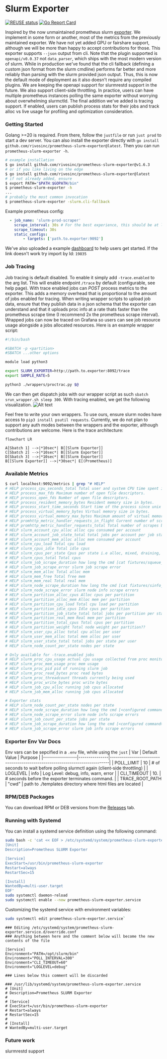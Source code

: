 <!--
SPDX-FileCopyrightText: 2023 Rivos Inc.

SPDX-License-Identifier: Apache-2.0
-->

# Slurm Exporter

[![REUSE status](https://api.reuse.software/badge/github.com/rivosinc/prometheus-slurm-exporter)](https://api.reuse.software/info/github.com/rivosinc/prometheus-slurm-exporter)
[![Go Report Card](https://goreportcard.com/badge/github.com/rivosinc/prometheus-slurm-exporter)](https://goreportcard.com/report/github.com/rivosinc/prometheus-slurm-exporter)

Inspired by the now unmaintained prometheus slurm [exporter](https://github.com/vpenso/prometheus-slurm-exporter). We implement in some form or another, most of the
metrics from the previously maintained exporter. We have not yet added GPU or fairshare support, although we will be more than happy to accept contributions for those.
This exporter supports `--json` output from cli. Note that the plugin supported is `openapi/v0.0.37` not `data_parser`, which ships with the most modern version of slurm.
While in production we've found that the cli fallback (defining a custom json format from the slurm cmdline) performs far better and more reliably than parsing with the slurm
provided json output. Thus, this is now the default mode of deployment as it also doesn't require any compiled plugins. We are keeping the openapi support for slurmrestd
support in the future. We also support client-side throttling. In practice, users can have multiple prometheus instances polling the same exporter without worrying about
overwhelming slurmctld. The final addition we've added is tracing support. If enabled, users can publish process stats for their jobs and track alloc vs live usage for
profiling and optimization consideration.

### Getting Started

Golang >=20 is required. From there, follow the `justfile` or run `just prod` to start a dev server.
You can also install the exporter directly with `go install github.com/rivosinc/prometheus-slurm-exporter@latest`. Then you can run `prometheus-slurm-exporter -h`.

```bash
# example installation
$ go install github.com/rivosinc/prometheus-slurm-exporter@v1.6.3
# or if you like living on the edge
$ go install github.com/rivosinc/prometheus-slurm-exporter@latest
# if not already added, ensure
$ export PATH="$PATH:$GOPATH/bin"
$ prometheus-slurm-exporter -h
...
# probably the most common invocation
$ prometheus-slurm-exporter -slurm.cli-fallback
```

Example prometheus config:

```yaml
  - job_name: 'slurm-prod-scraper'
    scrape_interval: 30s # For the best experience, this should be at least 2x POLL_LIMIT
    scrape_timeout: 30s
    static_configs:
        - targets: ['path.to.exporter:9092']
```

We've also uploaded a example [dashboard](https://grafana.com/grafana/dashboards/19835-slurm-dashboardv2) to help users get started. If the link doesn't work try import by Id: `19835`

### Job Tracing

Job tracing is default disabled. To enable it simply add `-trace.enabled` to the arg list. This will enable endpoint `/trace` by default (configurable, see help page).
With trace enabled jobs can _POST_ process metrics to the exporter. This adds a memory overhead that is proportional to the amount of jobs enabled for tracing.
When writing wrapper scripts to upload job data, ensure that they publish data in a json schema that the exporter can understand and that it uploads proc info at a rate thats faster than the prometheus scrape time (I recommend 2x the prometheus scrape interval). Wrapped jobs can now be traced on Grafana so users can see job resource usage
alongside a jobs allocated resources. Here is an example wrapper script:

```bash
#!/bin/bash

#SBATCH -p <partition>
#SBATCH ...other options

module load python3

export SLURM_EXPORTER=http://path.to.exporter:8092/trace
export SAMPLE_RATE=5

python3 ./wrappers/proctrac.py $@
```

We can then get dispatch jobs with our wrapper script as such `sbatch srun_wrapper.sh sleep 300`. With tracing enabled, we get the following visualization.
![Alt text](<images/trace_example.png>)


Feel free to write your own wrappers. To use ours, ensure slurm nodes have access to `pip3 install psutil requests`. Currently, we do not plan to support any auth modes between the wrappers and the exporter, although contributions are welcome.
Here is the trace architecture:
```mermaid
flowchart LR

A[Sbatch 1] -->|*10sec*| B[[Slurm Exporter]]
C[Sbatch 2] -->|*10sec*| B[[Slurm Exporter]]
D[Sbatch 3] -->|*10sec*| B[[Slurm Exporter]]
B[[Slurm Exporter]] -->|*30sec*| E[(Prometheus)]
```

### Available Metrics

```bash
$ curl localhost:9092/metrics | grep "# HELP"
# HELP process_cpu_seconds_total Total user and system CPU time spent in seconds.
# HELP process_max_fds Maximum number of open file descriptors.
# HELP process_open_fds Number of open file descriptors.
# HELP process_resident_memory_bytes Resident memory size in bytes.
# HELP process_start_time_seconds Start time of the process since unix epoch in seconds.
# HELP process_virtual_memory_bytes Virtual memory size in bytes.
# HELP process_virtual_memory_max_bytes Maximum amount of virtual memory available in bytes.
# HELP promhttp_metric_handler_requests_in_flight Current number of scrapes being served.
# HELP promhttp_metric_handler_requests_total Total number of scrapes by HTTP status code.
# HELP slurm_account_cpu_alloc alloc cpu consumed per account
# HELP slurm_account_job_state_total total jobs per account per job state
# HELP slurm_account_mem_alloc alloc mem consumed per account
# HELP slurm_cpu_load Total cpu load
# HELP slurm_cpus_idle Total idle cpus
# HELP slurm_cpus_per_state Cpus per state i.e alloc, mixed, draining, etc.
# HELP slurm_cpus_total Total cpus
# HELP slurm_job_scrape_duration how long the cmd [cat fixtures/squeue_out.json] took (ms)
# HELP slurm_job_scrape_error slurm job scrape error
# HELP slurm_mem_alloc Total alloc mem
# HELP slurm_mem_free Total free mem
# HELP slurm_mem_real Total real mem
# HELP slurm_node_scrape_duration how long the cmd [cat fixtures/sinfo_out.json] took (ms)
# HELP slurm_node_scrape_error slurm node info scrape errors
# HELP slurm_partition_alloc_cpus Alloc cpus per partition
# HELP slurm_partition_alloc_mem Alloc mem per partition
# HELP slurm_partition_cpu_load Total cpu load per partition
# HELP slurm_partition_idle_cpus Idle cpus per partition
# HELP slurm_partition_job_state_total total jobs per partition per state
# HELP slurm_partition_real_mem Real mem per partition
# HELP slurm_partition_total_cpus Total cpus per partition
# HELP slurm_partition_weight Total node weight per partition??
# HELP slurm_user_cpu_alloc total cpu alloc per user
# HELP slurm_user_mem_alloc total mem alloc per user
# HELP slurm_user_state_total total jobs per state per user
# HELP slurm_node_count_per_state nodes per state

# Only available for -trace.enabled jobs
# HELP slurm_proc_cpu_usage actual cpu usage collected from proc monitor
# HELP slurm_proc_mem_usage proc mem usage
# HELP slurm_proc_pid pid of running slurm job
# HELP slurm_proc_read_bytes proc read bytes
# HELP slurm_proc_threadcount threads currently being used
# HELP slurm_proc_write_bytes proc write bytes
# HELP slurm_job_cpu_alloc running job cpus allocated
# HELP slurm_job_mem_alloc running job cpus allocated

# Exporter stats
# HELP slurm_node_count_per_state nodes per state
# HELP slurm_node_scrape_duration how long the cmd [<configured command>] took ms
# HELP slurm_node_scrape_error slurm node info scrape errors
# HELP slurm_job_count_per_state jobs per state
# HELP slurm_job_scrape_duration how long the cmd [<configured command>] took ms
# HELP slurm_job_scrape_error slurm job info scrape errors

```

### Exporter Env Var Docs

Env vars can be sepcified in a `.env` file, while using the `just`
| Var             | Default Value | Purpose                                                                     |
|-----------------|---------------|-----------------------------------------------------------------------------|
| POLL_LIMIT      | 10            | # of seconds to wait before polling slurmctl again (client-side throttling) |
| LOGLEVEL        | info          | Log Level: debug, info, warn, error                                         |
| CLI_TIMEOUT     | 10.           | # seconds before the exporter terminates command.                           |
| TRACE_ROOT_PATH | "cwd"         | path to ./templates directory where html files are located                  |

### RPM/DEB Packages

You can download RPM or DEB versions from the [Releases](https://github.com/rivosinc/prometheus-slurm-exporter/releases) tab.

### Running with Systemd

You can install a systemd service definition using the following command:

```bash
sudo bash -c 'cat << EOF > /etc/systemd/system/prometheus-slurm-exporter.service
[Unit]
Description=Prometheus SLURM Exporter

[Service]
ExecStart=/usr/bin/prometheus-slurm-exporter
Restart=always
RestartSec=15

[Install]
WantedBy=multi-user.target
EOF'
sudo systemctl daemon-reload
sudo systemctl enable --now prometheus-slurm-exporter.service
```

Customizing the systemd service with environment variables:

```bash
sudo systemctl edit prometheus-slurm-exporter.service`
```

```text
### Editing /etc/systemd/system/prometheus-slurm-exporter.service.d/override.conf
### Anything between here and the comment below will become the new contents of the file

[Service]
Environment="PATH=/opt/slurm/bin"
Environment="POLL_INTERVAL=300"
Environment="CLI_TIMEOUT=60"
Environment="LOGLEVEL=debug"

### Lines below this comment will be discarded

### /usr/lib/systemd/system/prometheus-slurm-exporter.service
# [Unit]
# Description=Prometheus SLURM Exporter
#
# [Service]
# ExecStart=/usr/bin/prometheus-slurm-exporter
# Restart=always
# RestartSec=15
#
# [Install]
# WantedBy=multi-user.target
```

### Future work
slurmrestd support
